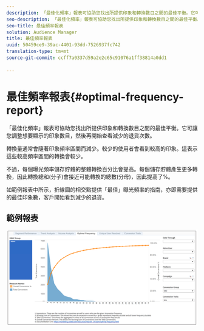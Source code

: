 ```yaml
---
description: 「最佳化頻率」報表可協助您找出所提供印象和轉換數目之間的最佳平衡。它可讓您調整想要顯示的印象數目，然後再開始查看減少的退貨次數。
seo-description: 「最佳化頻率」報表可協助您找出所提供印象和轉換數目之間的最佳平衡。它可讓您調整想要顯示的印象數目，然後再開始查看減少的退貨次數。
seo-title: 最佳頻率報表
solution: Audience Manager
title: 最佳頻率報表
uuid: 50459ce9-39ac-4401-93dd-7526937fc742
translation-type: tm+mt
source-git-commit: ccff7a0337d59a2e2c65c91076a1ff38814a0dd1

---
```



# 最佳頻率報表{#optimal-frequency-report}

「最佳化頻率」報表可協助您找出所提供印象和轉換數目之間的最佳平衡。它可讓您調整想要顯示的印象數目，然後再開始查看減少的退貨次數。

轉換量通常會隨著印象頻率區間而減少。較少的使用者會看到較高的印象。這表示這些較高頻率區間的轉換會較少。

不過，每個曝光頻率儲存貯體的整體轉換百分比會提高。每個儲存貯體產生更多轉換，因此轉換總和(分子)會接近可能轉換的總數(分母)，因此提高了%。

如範例報表中所示，折線圖的相交點提供「最佳」曝光頻率的指南，亦即需要提供的最佳印象數，客戶開始看到減少的退貨。

## 範例報表

![](assets/optimal-frequency.png)

